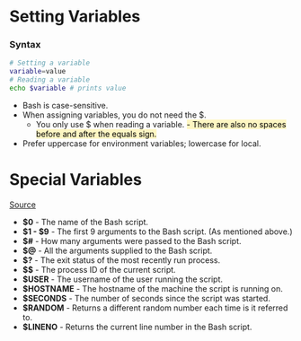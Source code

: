 # Setting Variables
### Syntax
```sh
# Setting a variable
variable=value
# Reading a variable
echo $variable # prints value
```
- Bash is case-sensitive.
- When assigning variables, you do not need the $.
	- You only use $ when reading a variable.
<mark style="background: #FFF3A3A6;">	- There are also no spaces before and after the equals sign.</mark> 
- Prefer uppercase for environment variables; lowercase for local.
# Special Variables
[Source](https://ryanstutorials.net/bash-scripting-tutorial/bash-variables.php)
- **$0** - The name of the Bash script.
- **$1 - $9** - The first 9 arguments to the Bash script. (As mentioned above.)
- **$#** - How many arguments were passed to the Bash script.
- **$@** - All the arguments supplied to the Bash script.
- **$?** - The exit status of the most recently run process.
- **\$\$** - The process ID of the current script.
- **$USER** - The username of the user running the script.
- **$HOSTNAME** - The hostname of the machine the script is running on.
- **$SECONDS** - The number of seconds since the script was started.
- **$RANDOM** - Returns a different random number each time is it referred to.
- **$LINENO** - Returns the current line number in the Bash script.